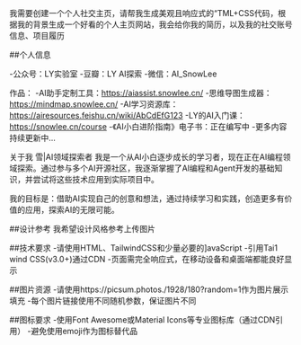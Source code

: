 我需要创建一个个人社交主页，请帮我生成美观且响应式的“TML+CSS代码，根据我的背景生成一个好看的个人主页网站，我会给你我的简历，以及我的社交账号信息、项目履历

##个人信息

-公众号：LY实验室
-豆瓣：LY AI探索
-微信：AI_SnowLee

作品：
-AI助手定制工具：https://aiassist.snowlee.cn/
-思维导图生成器：https://mindmap.snowlee.cn/
-AI学习资源库：https://airesources.feishu.cn/wiki/AbCdEfG123
-LY的AI入门课：https://snowlee.cn/course
-《AI小白进阶指南》电子书：正在编写中
-更多内容持续更新中...

关于我
雪|AI领域探索者
我是一个从AI小白逐步成长的学习者，现在正在AI编程领域探索。通过参与多个AI开源社区，我逐渐掌握了AI编程和Agent开发的基础知识，并尝试将这些技术应用到实际项目中。

我的目标是：借助AI实现自己的创意和想法，通过持续学习和实践，创造更多有价值的应用，探索AI的无限可能。

##设计参考
我希望设计风格参考上传图片

##技术要求
-请使用HTML、TailwindCSS和少量必要的]avaScript
-引用Tai1 wind CSS(v3.0+)通过CDN
-页面需完全响应式，在移动设备和桌面端都能良好显示

##图片资源
-请使用https://picsum.photos./1928/180?random=1作为图片展示填充
-每个图片链接使用不同随机参数，保证图片不同

##图标要求
-使用Font Awesome或Material Icons等专业图标库（通过CDN引用）
-避免使用emoji作为图标替代品